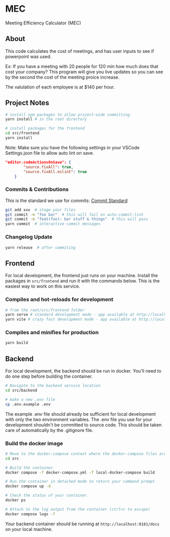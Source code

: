 # MEC

Meeting Efficiency Calculator (MEC)

## About

This code calculates the cost of meetings, and has user inputs to see if powerpoint was used.

Ex: If you have a meeting with 20 people for 120 min how much does that cost your company? This program will give you live updates so you can see by the second the cost of the meeting proice increase.

The valulation of each employee is at $140 per hour.

## Project Notes

``` bash
# install npm packages to allow project-wide committing
yarn install # in the root directory

# install packages for the frontend
cd src/frontend
yarn install
```

Note: Make sure you have the following settings in your VSCode Settings.json file to allow auto lint on save.

``` json
"editor.codeActionsOnSave": {
        "source.fixAll": true,
        "source.fixAll.eslint": true
    }
```

### Commits & Contributions

This is the standard we use for commits: [Commit Standard](https://www.conventionalcommits.org/en/v1.0.0/)

``` bash
git add xxx  # stage your files
git commit -m "foo bar"  # this will fail on auto-commit-lint
git commit -m "feat(foo): bar stuff & things"  # this will pass
yarn commit  # interactive commit messages
```

### Changelog Update

``` bash
yarn release  # after commiting
```

## Frontend

For local development, the frontend just runs on your machine.  Install the packages in `src/frontend` and run it with the commands below.  This is the easiest way to work on this service.

### Compiles and hot-reloads for development

``` bash
# from the root/src/frontend folder
yarn serve # standard development mode - app available at http://localhost:8080
yarn vite # crazy fast development mode - app available at http://localhost:3000
```

### Compiles and minifies for production

``` bash
yarn build
```

## Backend

For local development, the backend should be run in docker.  You'll need to do one step before building the container.

``` bash
# Navigate to the backend service location
cd src/backend

# make a new .env file
cp .env.example .env
```

The example .env file should already be sufficient for local development with only the two environment variables.  The .env file you use for your development shouldn't be committed to source code.  This should be taken care of automatically by the .gitignore file.

### Build the docker image

``` bash
# Move to the docker-compose context where the docker-compose files are located
cd src

# Build the container
docker compose -f docker-compose.yml -f local-docker-compose build

# Run the container in detached mode to return your command prompt
docker compose up -d

# Check the status of your container.
docker ps

# Attach to the log output from the container (ctrl+c to escape)
docker compose logs -f
```

Your backend container should be running at `http://localhost:8181/docs` on your local machine.
